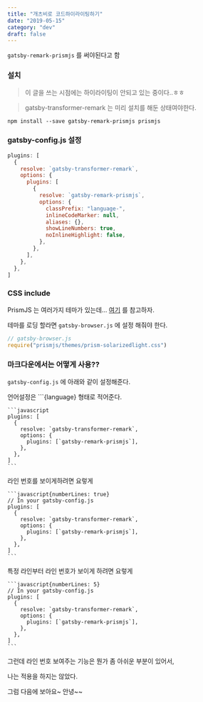 ```yaml
---
title: "개츠비로 코드하이라이팅하기"
date: "2019-05-15"
category: "dev"
draft: false
---
```


`gatsby-remark-prismjs` 를 써야된다고 함

### 설치

> 이 글을 쓰는 시점에는 하이라이팅이 안되고 있는 중이다..ㅎㅎ

> gatsby-transformer-remark 는 미리 설치를 해둔 상태여야한다.

```shell
npm install --save gatsby-remark-prismjs prismjs
```

### gatsby-config.js 설정

```javascript
plugins: [
  {
    resolve: `gatsby-transformer-remark`,
    options: {
      plugins: [
        {
          resolve: `gatsby-remark-prismjs`,
          options: {
            classPrefix: "language-",
            inlineCodeMarker: null,
            aliases: {},
            showLineNumbers: true,
            noInlineHighlight: false,
          },
        },
      ],
    },
  },
]
```

### CSS include

PrismJS 는 여러가지 테마가 있는데...
[여기](https://github.com/PrismJS/prism/tree/1d5047df37aacc900f8270b1c6215028f6988eb1/themes) 를 참고하자.

테마를 로딩 할라면 `gatsby-browser.js` 에 설정 해줘야 한다.

```javascript
// gatsby-browser.js
require("prismjs/themes/prism-solarizedlight.css")
```

### 마크다운에서는 어떻게 사용??

`gatsby-config.js` 에 아래와 같이 설정해준다.

언어설정은 \`\`\`{language} 형태로 적어준다.

````
```javascript
plugins: [
  {
    resolve: `gatsby-transformer-remark`,
    options: {
      plugins: [`gatsby-remark-prismjs`],
    },
  },
]
```
````

라인 번호를 보이게하려면 요렇게

````
```javascript{numberLines: true}
// In your gatsby-config.js
plugins: [
  {
    resolve: `gatsby-transformer-remark`,
    options: {
      plugins: [`gatsby-remark-prismjs`],
    },
  },
]
```
````

특정 라인부터 라인 번호가 보이게 하려면 요렇게

````
```javascript{numberLines: 5}
// In your gatsby-config.js
plugins: [
  {
    resolve: `gatsby-transformer-remark`,
    options: {
      plugins: [`gatsby-remark-prismjs`],
    },
  },
]
```
````

그런데 라인 번호 보여주는 기능은 뭔가 좀 아쉬운 부분이 있어서,

나는 적용을 하지는 않았다.

그럼 다음에 보아요~ 안녕~~
